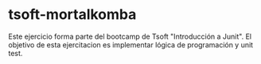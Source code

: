 # tsoft-mortalkomba
Este ejercicio forma parte del bootcamp de Tsoft "Introducción a Junit". El objetivo de esta ejercitacion es implementar lógica de programación y unit test. 